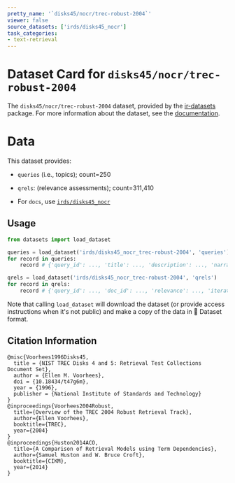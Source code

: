 ```yaml
---
pretty_name: '`disks45/nocr/trec-robust-2004`'
viewer: false
source_datasets: ['irds/disks45_nocr']
task_categories:
- text-retrieval
---
```


# Dataset Card for `disks45/nocr/trec-robust-2004`

The `disks45/nocr/trec-robust-2004` dataset, provided by the [ir-datasets](https://ir-datasets.com/) package.
For more information about the dataset, see the [documentation](https://ir-datasets.com/disks45#disks45/nocr/trec-robust-2004).

# Data

This dataset provides:
 - `queries` (i.e., topics); count=250
 - `qrels`: (relevance assessments); count=311,410

 - For `docs`, use [`irds/disks45_nocr`](https://huggingface.co/datasets/irds/disks45_nocr)

## Usage

```python
from datasets import load_dataset

queries = load_dataset('irds/disks45_nocr_trec-robust-2004', 'queries')
for record in queries:
    record # {'query_id': ..., 'title': ..., 'description': ..., 'narrative': ...}

qrels = load_dataset('irds/disks45_nocr_trec-robust-2004', 'qrels')
for record in qrels:
    record # {'query_id': ..., 'doc_id': ..., 'relevance': ..., 'iteration': ...}

```

Note that calling `load_dataset` will download the dataset (or provide access instructions when it's not public) and make a copy of the
data in 🤗 Dataset format.

## Citation Information

```
@misc{Voorhees1996Disks45,
  title = {NIST TREC Disks 4 and 5: Retrieval Test Collections Document Set},
  author = {Ellen M. Voorhees},
  doi = {10.18434/t47g6m},
  year = {1996},
  publisher = {National Institute of Standards and Technology}
}
@inproceedings{Voorhees2004Robust,
  title={Overview of the TREC 2004 Robust Retrieval Track},
  author={Ellen Voorhees},
  booktitle={TREC},
  year={2004}
}
@inproceedings{Huston2014ACO,
  title={A Comparison of Retrieval Models using Term Dependencies},
  author={Samuel Huston and W. Bruce Croft},
  booktitle={CIKM},
  year={2014}
}
```
